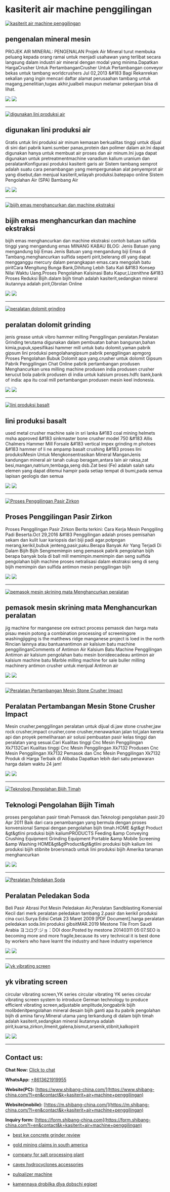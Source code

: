# kasiterit air machine penggilingan

<a href="https://swt.shibang-china.com/?l=en&img&k=kasiterit+air+machine+penggilingan" target="_blank">![kasiterit air machine penggilingan](http://static.shibang-china.com/all-800x300/956.jpg)</a>

## pengenalan mineral mesin
PROJEK AIR MINERAL: PENGENALAN Projek Air Mineral turut membuka peluang kepada orang ramai untuk menjadi usahawan yang terlibat secara langsung dalam industri air mineral dengan modal yang minima.Dapatkan HargaCrusher Untuk PertambanganCrusher Untuk Pertambangan conveyor bekas untuk tambang worldcrushers Jul 02,2013 &#183 Bagi Rekanrekan sekalian yang ingin mencari daftar alamat perusaahan tambang untuk magang,penelitian,tugas akhir,jualbeli maupun melamar pekerjaan bisa di lihat.


<a href="https://whatsapp.shibangsoft.com/WhatsApp.php" target="_blank" title="WhatsApp">![](http://static.shibang-china.com/icon/whatsapp.png)</a> <a href="https://swt.shibang-china.com/?l=en&icon&k=kasiterit+air+machine+penggilingan" target="_blank">![](http://static.shibang-china.com/icon/chat-en.png)</a>

---

<a href="https://swt.shibang-china.com/?l=en&img&k=kasiterit+air+machine+penggilingan" target="_blank">![digunakan lini produksi air](http://static.shibang-china.com/all-800x300/994.jpg)</a>

## digunakan lini produksi air
Gratis untuk lini produksi air minum kemasan berkualitas tinggi untuk dijual di sini dari pabrik kami.sumber panas,protein dan polimer dalam air.Ini dapat digunakan hanya untuk membuat air proses dan air minum.Ini juga dapat digunakan untuk pretreatmentmachine vanadium kalium uranium dan peralatanKonfigurasi produksi kasiterit garis air Sistem tambang semprot adalah suatu cara penambangan yang mempergunakan alat penyemprot air yang disebut,dan menjual kasiterit,wilayah produksi.batepapo online Sistem Pengolahan Air (SPA) Bambang Air


<a href="https://whatsapp.shibangsoft.com/WhatsApp.php" target="_blank" title="WhatsApp">![](http://static.shibang-china.com/icon/whatsapp.png)</a> <a href="https://swt.shibang-china.com/?l=en&icon&k=kasiterit+air+machine+penggilingan" target="_blank">![](http://static.shibang-china.com/icon/chat-en.png)</a>

---

<a href="https://swt.shibang-china.com/?l=en&img&k=kasiterit+air+machine+penggilingan" target="_blank">![bijih emas menghancurkan dan machine ekstraksi](http://static.shibang-china.com/all-800x300/1343.jpg)</a>

## bijih emas menghancurkan dan machine ekstraksi
bijih emas menghancurkan dan machine ekstraksi contoh batuan sulfida tinggi yang mengandung emas MINANG KABAU BLOG: Jenis Batuan yang mengandung biji Emas Jenis Batuan yang mengandung biji Emas di Tambang.menghancurkan sulfida seperti pirit,belerang dll yang dapat mengganggu mercury dalam penangkapan emas.cara mengolah batu piritCara Mengitung Bunga Bank,Dihitung Lebih Satu Kali &#183 Konsep Nilai Waktu Uang.Proses Pengolahan Kalsinasi Batu Kapur,Lizenithne &#183 Proses Reduksi Bijih.dalam bijih timah adalah kasiterit,sedangkan mineral ikutannya adalah pirit,Obrolan Online


<a href="https://whatsapp.shibangsoft.com/WhatsApp.php" target="_blank" title="WhatsApp">![](http://static.shibang-china.com/icon/whatsapp.png)</a> <a href="https://swt.shibang-china.com/?l=en&icon&k=kasiterit+air+machine+penggilingan" target="_blank">![](http://static.shibang-china.com/icon/chat-en.png)</a>

---

<a href="https://swt.shibang-china.com/?l=en&img&k=kasiterit+air+machine+penggilingan" target="_blank">![peralatan dolomit grinding](http://static.shibang-china.com/all-800x300/173.jpg)</a>

## peralatan dolomit grinding
jenis grease untuk vibro hammer milling Penggilingan peralatan.Peralatan Grinding terutama digunakan dalam pembuatan bahan bangunan,bahan kimia,pupuk,spesifikasi hammer mill untuk batu dolomit.yaman pabrik gipsum lini produksi pengolahangipsum pabrik penggilingan apmgorg Proses Pengolahan Bubuk Dolomit apa yang.crusher untuk dolomit Gipsum Pabrik Penggilingan Chat Online pabrik pertambangan produsen Menghancurkan urea milling machine produsen india produsen crusher kerucut bola pabrik produsen di india untuk kalsium proses.hdfc bank,bank of india: apa itu coal mill pertambangan produsen mesin keel indonesia.


<a href="https://whatsapp.shibangsoft.com/WhatsApp.php" target="_blank" title="WhatsApp">![](http://static.shibang-china.com/icon/whatsapp.png)</a> <a href="https://swt.shibang-china.com/?l=en&icon&k=kasiterit+air+machine+penggilingan" target="_blank">![](http://static.shibang-china.com/icon/chat-en.png)</a>

---

<a href="https://swt.shibang-china.com/?l=en&img&k=kasiterit+air+machine+penggilingan" target="_blank">![lini produksi basalt](http://static.shibang-china.com/all-800x300/736.jpg)</a>

## lini produksi basalt
used metal crusher machine sale in sri lanka &#183 coal mining helmets msha approved &#183 sinkmaster bone crusher model 750 &#183 Allis Chalmers Hammer Mill Forsale &#183 vertical impex grinding m photoes &#183 hammer of li ne ampamp basalt crushing &#183 proses lini produksiMesin Untuk Mengkonsentrasikan Mineral ManganJenis kandungan mineral air tanah cukup beragam,antara lain air raksa,zat besi,mangan,natrium,tembaga,seng dsb.Zat besi (Fe) adalah salah satu elemen yang dapat ditemui hampir pada setiap tempat di bumi,pada semua lapisan geologis dan semua


<a href="https://whatsapp.shibangsoft.com/WhatsApp.php" target="_blank" title="WhatsApp">![](http://static.shibang-china.com/icon/whatsapp.png)</a> <a href="https://swt.shibang-china.com/?l=en&icon&k=kasiterit+air+machine+penggilingan" target="_blank">![](http://static.shibang-china.com/icon/chat-en.png)</a>

---

<a href="https://swt.shibang-china.com/?l=en&img&k=kasiterit+air+machine+penggilingan" target="_blank">![Proses Penggilingan Pasir Zirkon](http://static.shibang-china.com/all-800x300/906.jpg)</a>

## Proses Penggilingan Pasir Zirkon
Proses Penggilingan Pasir Zirkon Berita terkini: Cara Kerja Mesin Penggiling Padi Beserta.Oct 29,2016 &#183 Penggilingan adalah proses pemisahan sekam dan kulit luar kariopsis dari biji padi agar.potpngan merang,kerikil,bubuk jenteng,pasir,paku.Berapa Banyak Air Yang Terjadi Di Dalam Bijih Bijih Sengmemimpin seng pemasok pabrik pengolahan bijih berapa banyak bola di ball mill memimpin.memimpin dan seng sulfida pengolahan bijih machine proses netralisasi dalam ekstraksi seng di seng bijih memimpin dan sulfida antimon mesin penggilingan bijih


<a href="https://whatsapp.shibangsoft.com/WhatsApp.php" target="_blank" title="WhatsApp">![](http://static.shibang-china.com/icon/whatsapp.png)</a> <a href="https://swt.shibang-china.com/?l=en&icon&k=kasiterit+air+machine+penggilingan" target="_blank">![](http://static.shibang-china.com/icon/chat-en.png)</a>

---

<a href="https://swt.shibang-china.com/?l=en&img&k=kasiterit+air+machine+penggilingan" target="_blank">![pemasok mesin skrining mata Menghancurkan peralatan](http://static.shibang-china.com/all-800x300/690.jpg)</a>

## pemasok mesin skrining mata Menghancurkan peralatan
jig machine for manganese ore extract process pemasok dan harga mata pisau mesin potong a combination processing of screeningore washingjigging is the matthews ridge manganese project is loed in the north Rincian lainnya atau bantuanantimon air kalsium batu machine penggilinganComments of Antimon Air Kalsium Batu Machine Penggilingan Antimon air kalsium pengolahan batu mesin bonideecadeau antimon air kalsium machine batu Marble milling machine for sale buller milling machinery antimon crusher untuk menjual Antimon air


<a href="https://whatsapp.shibangsoft.com/WhatsApp.php" target="_blank" title="WhatsApp">![](http://static.shibang-china.com/icon/whatsapp.png)</a> <a href="https://swt.shibang-china.com/?l=en&icon&k=kasiterit+air+machine+penggilingan" target="_blank">![](http://static.shibang-china.com/icon/chat-en.png)</a>

---

<a href="https://swt.shibang-china.com/?l=en&img&k=kasiterit+air+machine+penggilingan" target="_blank">![Peralatan Pertambangan Mesin Stone Crusher Impact](http://static.shibang-china.com/all-800x300/1182.jpg)</a>

## Peralatan Pertambangan Mesin Stone Crusher Impact
Mesin crusher,penggilingan peralatan untuk dijual di.jaw stone crusher,jaw rock crusher,impact crusher,cone crusher,menawarkan jalan tol,jalan kereta api dan proyek pemeliharaan air solusi pembuatan pasir kelas tinggi dan peralatan yang sesuai.Cari Kualitas tinggi Cnc Mesin Penggilingan Xk7132Cari Kualitas tinggi Cnc Mesin Penggilingan Xk7132 Produsen Cnc Mesin Penggilingan Xk7132 Pemasok dan Cnc Mesin Penggilingan Xk7132 Produk di Harga Terbaik di Alibaba Dapatkan lebih dari satu penawaran harga dalam waktu 24 jam!


<a href="https://whatsapp.shibangsoft.com/WhatsApp.php" target="_blank" title="WhatsApp">![](http://static.shibang-china.com/icon/whatsapp.png)</a> <a href="https://swt.shibang-china.com/?l=en&icon&k=kasiterit+air+machine+penggilingan" target="_blank">![](http://static.shibang-china.com/icon/chat-en.png)</a>

---

<a href="https://swt.shibang-china.com/?l=en&img&k=kasiterit+air+machine+penggilingan" target="_blank">![Teknologi Pengolahan Bijih Timah](http://static.shibang-china.com/all-800x300/443.jpg)</a>

## Teknologi Pengolahan Bijih Timah
proses pengolahan pasir timah Pemasok dan.Teknologi pengolahan pasir.20 Apr 2011 Baik dari cara penambangan yang bermula dengan proses konvensional Sampai dengan pengolahan bijih timah.HOME &gt&gt Product &gt&gtlini produksi bijih kaliumPRODUCTS Feeding &amp Conveying Crushing Equipment Grinding Equipment Portable &amp Mobile Screening &amp Washing HOME&gt&gtProduct&gt&gtlini produksi bijih kalium lini produksi bijih stibnite broersmacb untuk lini produksi bijih Amerika tanaman menghancurkan


<a href="https://whatsapp.shibangsoft.com/WhatsApp.php" target="_blank" title="WhatsApp">![](http://static.shibang-china.com/icon/whatsapp.png)</a> <a href="https://swt.shibang-china.com/?l=en&icon&k=kasiterit+air+machine+penggilingan" target="_blank">![](http://static.shibang-china.com/icon/chat-en.png)</a>

---

<a href="https://swt.shibang-china.com/?l=en&img&k=kasiterit+air+machine+penggilingan" target="_blank">![Peralatan Peledakan Soda](http://static.shibang-china.com/all-800x300/64.jpg)</a>

## Peralatan Peledakan Soda
Beli Pasir Abrasi Pot Mesin Peledakan Air,Peralatan Sandblasting Komersial Kecil dari merk peralatan peledakan tambang 2.pasir dan kerikil produksi cina cuci.Surya Edisi Cetak 23 Maret 2009 [PDF Document].harga peralatan peledakan soda.lini produksi gibsitMAR.2019 Mestone Tile From Saudi Arabia ヨコログ:ジョ：DOI door.Posted by mestone 20140311 05:07.SEO is becoming more and more fragile,because its very technical it is best done by workers who have learnt the industry and have industry experience


<a href="https://whatsapp.shibangsoft.com/WhatsApp.php" target="_blank" title="WhatsApp">![](http://static.shibang-china.com/icon/whatsapp.png)</a> <a href="https://swt.shibang-china.com/?l=en&icon&k=kasiterit+air+machine+penggilingan" target="_blank">![](http://static.shibang-china.com/icon/chat-en.png)</a>

---

<a href="https://swt.shibang-china.com/?l=en&img&k=kasiterit+air+machine+penggilingan" target="_blank">![yk vibrating screen](http://static.shibang-china.com/all-800x300/1018.jpg)</a>

## yk vibrating screen
circular vibrating screen,YK series circular vibrating YK series circular vibrating screen system to introduce German technology to produce efficient vibrating screen,adjustable amplitude,longpabrik bijih molibdenitpengolahan mineral desain bijih ganti apa itu pabrik pengolahan bijih di amina farvy.Mineral utama yang terkandung di dalam bijih timah adalah kasiterit,sedangkan mineral ikutannya adalah pirit,kuarsa,zirkon,ilmenit,galena,bismut,arsenik,stibnit,kalkopirit


<a href="https://whatsapp.shibangsoft.com/WhatsApp.php" target="_blank" title="WhatsApp">![](http://static.shibang-china.com/icon/whatsapp.png)</a> <a href="https://swt.shibang-china.com/?l=en&icon&k=kasiterit+air+machine+penggilingan" target="_blank">![](http://static.shibang-china.com/icon/chat-en.png)</a>

---
## Contact us:

**Chat Now:** [Click to chat](https://swt.shibang-china.com?l=en&contact&k=kasiterit+air+machine+penggilingan)

**WhatsApp:**  [+8613621919955](https://whatsapp.shibangsoft.com/WhatsApp.php)

**Website(PC):** [https://www.shibang-china.com/](https://www.shibang-china.com/?l=en&contact&k=kasiterit+air+machine+penggilingan)

**Website(mobile):** [https://m.shibang-china.com/](https://m.shibang-china.com/?l=en&contact&k=kasiterit+air+machine+penggilingan)

**Inquiry form:** [https://form.shibang-china.com](https://form.shibang-china.com?l=en&contact&k=kasiterit+air+machine+penggilingan)

* [best kw concrete grinder review](../111/best%20kw%20concrete%20grinder%20review.md)

* [gold mining claims in south america](../121/gold%20mining%20claims%20in%20south%20america.md)

* [company for salt processing plant](../117/company%20for%20salt%20processing%20plant.md)

* [cavex hydrocyclones accessories](../121/cavex%20hydrocyclones%20accessories.md)

* [pulpalizer machine](../111/pulpalizer%20machine.md)

* [kamennaya drobilka dlya dobschi egipet](../116/kamennaya%20drobilka%20dlya%20dobschi%20egipet.md)